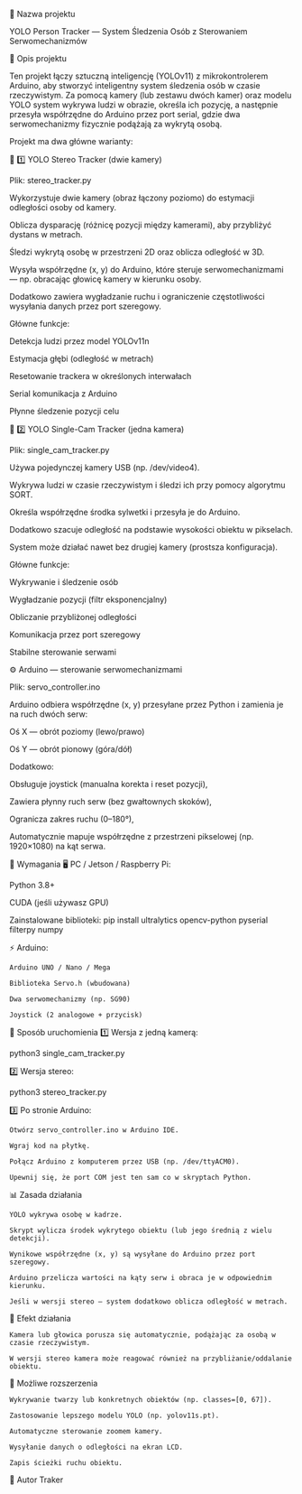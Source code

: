 🧠 Nazwa projektu

YOLO Person Tracker — System Śledzenia Osób z Sterowaniem Serwomechanizmów

📄 Opis projektu

Ten projekt łączy sztuczną inteligencję (YOLOv11) z mikrokontrolerem Arduino, aby stworzyć inteligentny system śledzenia osób w czasie rzeczywistym.
Za pomocą kamery (lub zestawu dwóch kamer) oraz modelu YOLO system wykrywa ludzi w obrazie, określa ich pozycję, a następnie przesyła współrzędne do Arduino przez port serial, gdzie dwa serwomechanizmy fizycznie podążają za wykrytą osobą.

Projekt ma dwa główne warianty:

🧩 1️⃣ YOLO Stereo Tracker (dwie kamery)

Plik: stereo_tracker.py

Wykorzystuje dwie kamery (obraz łączony poziomo) do estymacji odległości osoby od kamery.

Oblicza dysparację (różnicę pozycji między kamerami), aby przybliżyć dystans w metrach.

Śledzi wykrytą osobę w przestrzeni 2D oraz oblicza odległość w 3D.

Wysyła współrzędne (x, y) do Arduino, które steruje serwomechanizmami — np. obracając głowicę kamery w kierunku osoby.

Dodatkowo zawiera wygładzanie ruchu i ograniczenie częstotliwości wysyłania danych przez port szeregowy.

Główne funkcje:

Detekcja ludzi przez model YOLOv11n

Estymacja głębi (odległość w metrach)

Resetowanie trackera w określonych interwałach

Serial komunikacja z Arduino

Płynne śledzenie pozycji celu

🧩 2️⃣ YOLO Single-Cam Tracker (jedna kamera)

Plik: single_cam_tracker.py

Używa pojedynczej kamery USB (np. /dev/video4).

Wykrywa ludzi w czasie rzeczywistym i śledzi ich przy pomocy algorytmu SORT.

Określa współrzędne środka sylwetki i przesyła je do Arduino.

Dodatkowo szacuje odległość na podstawie wysokości obiektu w pikselach.

System może działać nawet bez drugiej kamery (prostsza konfiguracja).

Główne funkcje:

Wykrywanie i śledzenie osób

Wygładzanie pozycji (filtr eksponencjalny)

Obliczanie przybliżonej odległości

Komunikacja przez port szeregowy

Stabilne sterowanie serwami

⚙️ Arduino — sterowanie serwomechanizmami

Plik: servo_controller.ino

Arduino odbiera współrzędne (x, y) przesyłane przez Python i zamienia je na ruch dwóch serw:

Oś X — obrót poziomy (lewo/prawo)

Oś Y — obrót pionowy (góra/dół)

Dodatkowo:

Obsługuje joystick (manualna korekta i reset pozycji),

Zawiera płynny ruch serw (bez gwałtownych skoków),

Ogranicza zakres ruchu (0–180°),

Automatycznie mapuje współrzędne z przestrzeni pikselowej (np. 1920×1080) na kąt serwa.

🔌 Wymagania
🖥️ PC / Jetson / Raspberry Pi:

Python 3.8+

CUDA (jeśli używasz GPU)

Zainstalowane biblioteki:
    pip install ultralytics opencv-python pyserial filterpy numpy

⚡ Arduino:

    Arduino UNO / Nano / Mega

    Biblioteka Servo.h (wbudowana)

    Dwa serwomechanizmy (np. SG90)

    Joystick (2 analogowe + przycisk)

🧭 Sposób uruchomienia
1️⃣ Wersja z jedną kamerą:

python3 single_cam_tracker.py

2️⃣ Wersja stereo:

python3 stereo_tracker.py

3️⃣ Po stronie Arduino:

    Otwórz servo_controller.ino w Arduino IDE.

    Wgraj kod na płytkę.

    Połącz Arduino z komputerem przez USB (np. /dev/ttyACM0).

    Upewnij się, że port COM jest ten sam co w skryptach Python.

📊 Zasada działania

    YOLO wykrywa osobę w kadrze.

    Skrypt wylicza środek wykrytego obiektu (lub jego średnią z wielu detekcji).

    Wynikowe współrzędne (x, y) są wysyłane do Arduino przez port szeregowy.

    Arduino przelicza wartości na kąty serw i obraca je w odpowiednim kierunku.

    Jeśli w wersji stereo — system dodatkowo oblicza odległość w metrach.

🎥 Efekt działania

    Kamera lub głowica porusza się automatycznie, podążając za osobą w czasie rzeczywistym.

    W wersji stereo kamera może reagować również na przybliżanie/oddalanie obiektu.

🧠 Możliwe rozszerzenia

    Wykrywanie twarzy lub konkretnych obiektów (np. classes=[0, 67]).

    Zastosowanie lepszego modelu YOLO (np. yolov11s.pt).

    Automatyczne sterowanie zoomem kamery.

    Wysyłanie danych o odległości na ekran LCD.

    Zapis ścieżki ruchu obiektu.

📸 Autor
Traker
